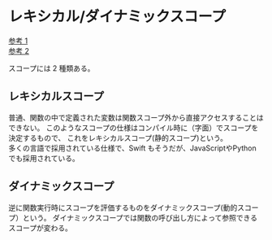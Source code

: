 # レキシカル/ダイナミックスコープ

[参考 1](http://qiita.com/geshi/items/5cdcbdf615f69bbc09d4)  
[参考 2](http://jutememo.blogspot.jp/2012/03/blog-post.html)

スコープには 2 種類ある。 

## レキシカルスコープ

普通、関数の中で定義された変数は関数スコープ外から直接アクセスすることはできない。
このようなスコープの仕様はコンパイル時に（字面）でスコープを決定するもので、
これをレキシカルスコープ(静的スコープ)という。  
多くの言語で採用されている仕様で、Swift もそうだが、JavaScriptやPython でも採用されている。

## ダイナミックスコープ

逆に関数実行時にスコープを評価するものをダイナミックスコープ(動的スコープ）という。
ダイナミックスコープでは関数の呼び出し方によって参照できるスコープが変わる。

